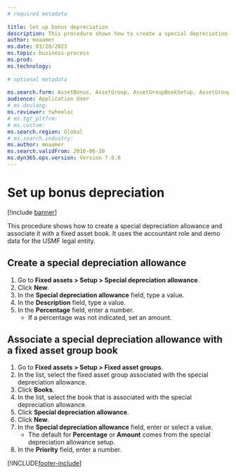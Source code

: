 ```yaml
--- 
# required metadata 
 
title: Set up bonus depreciation
description: This procedure shows how to create a special depreciation allowance and associate it with a fixed asset book. 
author: moaamer
ms.date: 03/28/2023
ms.topic: business-process 
ms.prod:  
ms.technology:  
 
# optional metadata 
 
ms.search.form: AssetBonus, AssetGroup, AssetGroupBookSetup, AssetGroupSetupBonus   
audience: Application User 
# ms.devlang:  
ms.reviewer: twheeloc
# ms.tgt_pltfrm:  
# ms.custom:  
ms.search.region: Global
# ms.search.industry: 
ms.author: moaamer
ms.search.validFrom: 2016-06-30 
ms.dyn365.ops.version: Version 7.0.0 
---
```

# Set up bonus depreciation

[!include [banner](../../includes/banner.md)]

This procedure shows how to create a special depreciation allowance and associate it with a fixed asset book. It uses the accountant role and demo data for the USMF legal entity.


## Create a special depreciation allowance
1. Go to **Fixed assets > Setup > Special depreciation allowance**.
2. Click **New**.
3. In the **Special depreciation allowance** field, type a value.
4. In the **Description** field, type a value.
5. In the **Percentage** field, enter a number.
    * If a percentage was not indicated, set an amount.  

## Associate a special depreciation allowance with a fixed asset group book
1. Go to **Fixed assets > Setup > Fixed asset groups**.
2. In the list, select the fixed asset group associated with the special depreciation allowance.
3. Click **Books**.
4. In the list, select the book that is associated with the special depreciation allowance.
5. Click **Special depreciation allowance**.
6. Click **New**.
7. In the **Special depreciation allowance** field, enter or select a value.
    * The default for **Percentage** or **Amount** comes from the special depreciation allowance setup.  
8. In the **Priority** field, enter a number.



[!INCLUDE[footer-include](../../../includes/footer-banner.md)]
